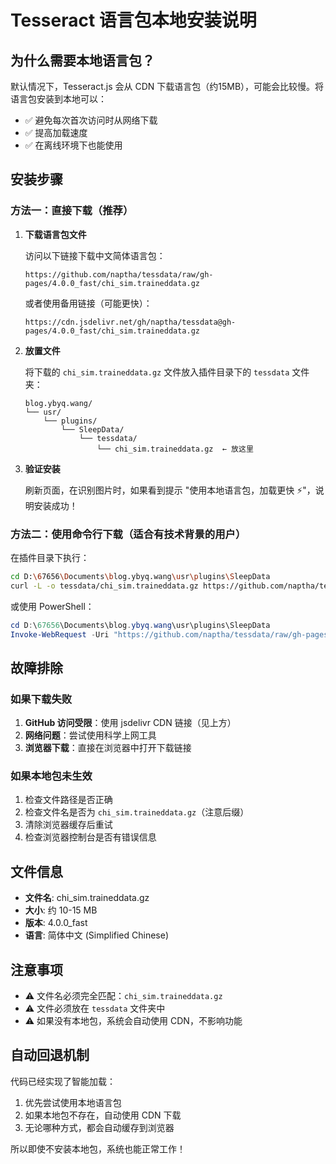 # Tesseract 语言包本地安装说明

## 为什么需要本地语言包？

默认情况下，Tesseract.js 会从 CDN 下载语言包（约15MB），可能会比较慢。将语言包安装到本地可以：
- ✅ 避免每次首次访问时从网络下载
- ✅ 提高加载速度
- ✅ 在离线环境下也能使用

## 安装步骤

### 方法一：直接下载（推荐）

1. **下载语言包文件**
   
   访问以下链接下载中文简体语言包：
   ```
   https://github.com/naptha/tessdata/raw/gh-pages/4.0.0_fast/chi_sim.traineddata.gz
   ```
   
   或者使用备用链接（可能更快）：
   ```
   https://cdn.jsdelivr.net/gh/naptha/tessdata@gh-pages/4.0.0_fast/chi_sim.traineddata.gz
   ```

2. **放置文件**
   
   将下载的 `chi_sim.traineddata.gz` 文件放入插件目录下的 `tessdata` 文件夹：
   ```
   blog.ybyq.wang/
   └── usr/
       └── plugins/
           └── SleepData/
               └── tessdata/
                   └── chi_sim.traineddata.gz  ← 放这里
   ```

3. **验证安装**
   
   刷新页面，在识别图片时，如果看到提示 "使用本地语言包，加载更快 ⚡"，说明安装成功！

### 方法二：使用命令行下载（适合有技术背景的用户）

在插件目录下执行：

```bash
cd D:\67656\Documents\blog.ybyq.wang\usr\plugins\SleepData
curl -L -o tessdata/chi_sim.traineddata.gz https://github.com/naptha/tessdata/raw/gh-pages/4.0.0_fast/chi_sim.traineddata.gz
```

或使用 PowerShell：

```powershell
cd D:\67656\Documents\blog.ybyq.wang\usr\plugins\SleepData
Invoke-WebRequest -Uri "https://github.com/naptha/tessdata/raw/gh-pages/4.0.0_fast/chi_sim.traineddata.gz" -OutFile "tessdata\chi_sim.traineddata.gz"
```

## 故障排除

### 如果下载失败

1. **GitHub 访问受限**：使用 jsdelivr CDN 链接（见上方）
2. **网络问题**：尝试使用科学上网工具
3. **浏览器下载**：直接在浏览器中打开下载链接

### 如果本地包未生效

1. 检查文件路径是否正确
2. 检查文件名是否为 `chi_sim.traineddata.gz`（注意后缀）
3. 清除浏览器缓存后重试
4. 检查浏览器控制台是否有错误信息

## 文件信息

- **文件名**: chi_sim.traineddata.gz
- **大小**: 约 10-15 MB
- **版本**: 4.0.0_fast
- **语言**: 简体中文 (Simplified Chinese)

## 注意事项

- ⚠️ 文件名必须完全匹配：`chi_sim.traineddata.gz`
- ⚠️ 文件必须放在 `tessdata` 文件夹中
- ⚠️ 如果没有本地包，系统会自动使用 CDN，不影响功能

## 自动回退机制

代码已经实现了智能加载：
1. 优先尝试使用本地语言包
2. 如果本地包不存在，自动使用 CDN 下载
3. 无论哪种方式，都会自动缓存到浏览器

所以即使不安装本地包，系统也能正常工作！


